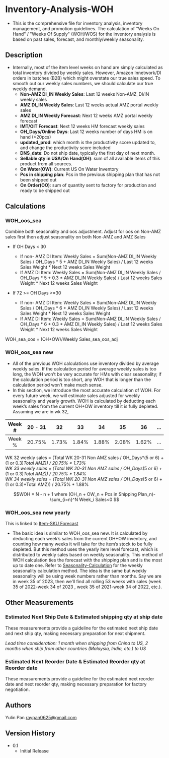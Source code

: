 # Inventory-Analysis-WOH
* This is the comprehensive file for inventory analysis, inventory management, and promotion guidelines. The calculation of "Weeks On Hand" / "Weeks Of Supply" (WOH/WOS) for the inventory analysis is based on past sales, forecast, and monthly/weekly seasonality.  

## Description
* Internally, most of the item level weeks on hand are simply calculated as total inventory divided by weekly sales. However, Amazon Innetwork/DI orders in batches (B2B) which might overstate our true sales speed. To smooth out our weekly sales numbers, we should calculate our true weekly demand.
   - **Non-AMZ DI_IN Weekly Sales**: Last 12 weeks Non-AMZ_DI/IN weekly sales
   - **AMZ DI_IN Weekly Sales**: Last 12 weeks actual AMZ portal weekly sales
   - **AMZ DI_IN Weekly Forecast**: Next 12 weeks AMZ portal weekly forecast
   - **IMT/OIT Forecast**: Next 12 weeks HM forecast weekly sales 
   - **OH_Days/Online Days**: Last 12 weeks number of days HM is on hand (>20pcs)
   - **updated_prod**: which month is the productivity score updated to, and change the productivity score included
   - **DNS_date**: Do not ship date, typically the first day of next month.
   - **Sellable qty in USA/On Hand(OH)**: sum of all available items of this product from all sources.
   - **On Water(OW)**: Current US On Water Inventory
   - **Pcs in shipping plan**: Pcs in the previous shipping plan that has not been shipped out
   - **On Order(OO)**: sum of quantity sent to factory for production and ready to be shipped out

## Calculations

### WOH_oos_sea  
Combine both seasonality and oos adjustment. Adjust for oos on Non-AMZ sales first then adjust seasonality on both Non-AMZ and AMZ Sales
   *	If OH Days < 30
         *	If non- AMZ DI Item:
Weekly Sales = Sum(Non-AMZ DI_IN Weekly Sales / OH_Days * 5 + AMZ DI_IN Weekly Sales) / Last 12 weeks Sales Weight * Next 12 weeks Sales Weight  
         *	If AMZ DI Item:
Weekly Sales = Sum(Non-AMZ DI_IN Weekly Sales / OH_Days * 5  + 0.3 * AMZ DI_IN Weekly Sales) / Last 12 weeks Sales Weight * Next 12 weeks Sales Weight

   *	If 72 >= OH Days >=30
         *	If non- AMZ DI Item:
Weekly Sales = Sum(Non-AMZ DI_IN Weekly Sales / OH_Days * 6 + AMZ DI_IN Weekly Sales) / Last 12 weeks Sales Weight * Next 12 weeks Sales Weight
         *	If AMZ DI Item:
Weekly Sales = Sum(Non-AMZ DI_IN Weekly Sales / OH_Days * 6 + 0.3 * AMZ DI_IN Weekly Sales) / Last 12 weeks Sales Weight * Next 12 weeks Sales Weight  

WOH_sea_oos = (OH+OW)/Weekly Sales_sea_oos_adj

### WOH_oos_sea new  
* All of the previous WOH calculations use inventory divided by average weekly sales. If the calculation period for average weekly sales is too long, the WOH won’t be very accurate for HMs with clear seasonality; if the calculation period is too short, any WOH that is longer than the calculation period won’t make much sense.	
* In this section, we introduce the most accurate calculation of WOH. For every future week, we will estimate sales adjusted for weekly seasonality and yearly growth. WOH is calculated by deducting each week’s sales from the current OH+OW inventory till it is fully depleted.
Assuming we are in wk 32,

| Week # | 20 - 31    | 32    |	33	| 34 | 35 | 36 | ...
| :---:   | :---: | :---: |:---: |:---: |:---: |:---: |:---: |
| Week % | 20.75%   | 1.73%|	1.84%|	1.88%|	2.08%	|1.62%|	…

WK 32 weekly sales = (Total WK 20-31 Non AMZ sales / OH_Days*(5 or 6) + (1 or 0.3)*Total AMZ)) / 20.75% * 1.73%  
WK 33 weekly sales = (Total WK 20-31 Non AMZ sales / OH_Days*(5 or 6) + (1 or 0.3)*Total AMZ)) / 20.75% * 1.84%  
WK 34 weekly sales = (Total WK 20-31 Non AMZ sales / OH_Days*(5 or 6) + (1 or 0.3)*Total AMZ)) / 20.75% * 1.88%  

```math
WOH = N - n + 1  where (OH_n + OW_n + Pcs in Shipping Plan_n)- \sum_{i=n}^N Week_i  Sales<0   
```

### WOH_oos_sea new yearly
This is linked to [Item-SKU Forecast](https://github.com/raypan0625/Item-SKU-Forecast)

* The basic idea is similar to WOH_oos_sea new. It is calculated by deducting each week’s sales from the current OH+OW inventory, and counting how many weeks it will take for the item’s stock to be fully depleted. But this method uses the yearly item level forecast, which is distributed to weekly sales based on weekly seasonality. This method of WOH calculation ties the forecast with the shipping plan and is the most up to date one. Refer to [Seasonality-Calculation](https://github.com/raypan0625/Seasonality-Calculation) for the weekly seasonality calculation method. The idea is the same but weekly seasonality will be using week numbers rather than months. Say we are in week 35 of 2023, then we’ll find all rolling 53 weeks with sales (week 35 of 2022-week 34 of 2023 , week 35 of 2021-week 34 of 2022, etc.).

## Other Measurements
### Estimated Next Ship Date & Estimated shipping qty at ship date
These measurements provide a guideline for the estimated next ship date and next ship qty, making necessary preparation for next shipment. 

*Lead time consideration: 1 month when shipping from China to US, 2 months when ship from other countries (Malaysia, India, etc.) to US*
### Estimated Next Reorder Date & Estimated Reorder qty at Reorder date
These measurements provide a guideline for the estimated next reorder date and next reorder qty, making necessary preparation for factory negotiation.

## Authors

Yulin Pan raypan0625@gmail.com

## Version History

* 0.1
    * Initial Release
